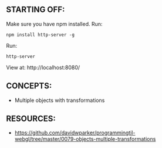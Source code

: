## STARTING OFF:

Make sure you have npm installed.
Run:
```
npm install http-server -g
```

Run:
```
http-server
```

View at: http://localhost:8080/

## CONCEPTS:

* Multiple objects with transformations

## RESOURCES:

* https://github.com/davidwparker/programmingtil-webgl/tree/master/0079-objects-multiple-transformations
